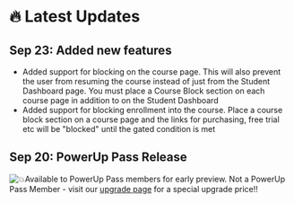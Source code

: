 # 🔥 Latest Updates

## Sep 23: Added new features

* Added support for blocking on the course page. This will also prevent the user from resuming the course instead of just from the Student Dashboard page. You must place a Course Block section on each course page in addition to on the Student Dashboard
* Added support for blocking enrollment into the course. Place a course block section on a course page and the links for purchasing, free trial etc will be "blocked" until the gated condition is met

## Sep 20: PowerUp Pass Release

![💥](https://static.xx.fbcdn.net/images/emoji.php/v9/t40/1/16/1f4a5.png)Available to PowerUp Pass members for early preview. Not a PowerUp Pass Member - visit our [upgrade page](https://www.superpowerups.com/pages/upgrade) for a special upgrade price!!
